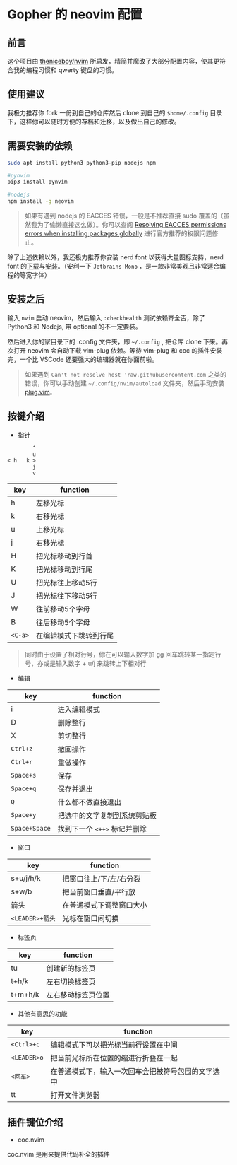 # Gopher 的 neovim 配置

## 前言

这个项目由 [theniceboy/nvim](https://github.com/theniceboy/nvim) 所启发，精简并魔改了大部分配置内容，使其更符合我的编程习惯和 qwerty 键盘的习惯。

## 使用建议

我极力推荐你 fork 一份到自己的仓库然后 clone 到自己的 `$home/.config` 目录下，这样你可以随时方便的存档和迁移，以及做出自己的修改。

## 需要安装的依赖

```bash
sudo apt install python3 python3-pip nodejs npm

#pynvim
pip3 install pynvim

#nodejs
npm install -g neovim
```

> 如果有遇到 nodejs 的 EACCES 错误，一般是不推荐直接 sudo 覆盖的（虽然我为了偷懒直接这么做）。你可以查阅 [Resolving EACCES permissions errors when installing packages globally](https://docs.npmjs.com/resolving-eacces-permissions-errors-when-installing-packages-globally) 进行官方推荐的权限问题修正。

除了上述依赖以外，我还极力推荐你安装 nerd font 以获得大量图标支持，nerd font 的[下载](https://www.nerdfonts.com/font-downloads)与[安装](https://github.com/ryanoasis/nerd-fonts/tree/master/patched-fonts/JetBrainsMono#another-ide-or-an-older-version-of-a-jetbrains-ide)。（安利一下 `Jetbrains Mono` ，是一款非常美观且非常适合编程的等宽字体）

## 安装之后

输入 `nvim` 启动 neovim，然后输入 `:checkhealth` 测试依赖齐全否，除了 Python3 和 Nodejs, 带 optional 的不一定要装。

然后进入你的家目录下的 .config 文件夹，即 `~/.config` , 把仓库 clone 下来。再次打开 neovim 会自动下载 vim-plug 依赖。等待 vim-plug 和 coc 的插件安装完，一个比 VSCode 还要强大的编辑器就在你面前啦。

> 如果遇到 `Can't not resolve host 'raw.githubusercontent.com` 之类的错误，你可以手动创建 `~/.config/nvim/autoload` 文件夹，然后手动安装 [plug.vim](https://github.com/junegunn/vim-plug#vim)。

## 按键介绍

- 指针

```text
		^
		u
< h   k >
		j
		v
```

| key | function |
| --- | -------- |
|  h  | 左移光标 |
|  k  | 右移光标 |
|  u  | 上移光标 |
|  j  | 右移光标 |
|  H  | 把光标移动到行首 |
|  K  | 把光标移动到行尾 |
|  U  | 把光标往上移动5行 |
|  J  | 把光标往下移动5行 |
|  W  | 往前移动5个字母 |
|  B  | 往后移动5个字母 |
| `<C-a>` | 在编辑模式下跳转到行尾 |

> 同时由于设置了相对行号，你在可以输入数字加 gg 回车跳转某一指定行号，亦或是输入数字 + u/j 来跳转上下相对行

- 编辑

| key | function |
| ---- | ---- |
| i | 进入编辑模式 |
| D | 删除整行 |
| X | 剪切整行 |
| `Ctrl+z` | 撤回操作 |
| `Ctrl+r` | 重做操作 |
| `Space+s` | 保存 |
| `Space+q` | 保存并退出 |
| `Q` | 什么都不做直接退出 |
| `Space+y` | 把选中的文字复制到系统剪贴板 |
| `Space+Space` | 找到下一个 `<++>` 标记并删除 |

- 窗口

| key | function |
| -------- | -------- |
| s+u/j/h/k | 把窗口往上/下/左/右分裂 |
| s+w/b | 把当前窗口垂直/平行放 |
| 箭头 | 在普通模式下调整窗口大小 |
| `<LEADER>+箭头` | 光标在窗口间切换 |

- 标签页

| key | function |
| -------- | -------- |
| tu | 创建新的标签页 |
| t+h/k | 左右切换标签页 |
| t+m+h/k | 左右移动标签页位置 |

- 其他有意思的功能

| key | function |
| -------- | -------- |
| `<Ctrl>+c` | 编辑模式下可以把光标当前行设置在中间 |
| `<LEADER>o` | 把当前光标所在位置的缩进行折叠在一起 |
| `<回车>` | 在普通模式下，输入一次回车会把被符号包围的文字选中 |
| tt | 打开文件浏览器 |

## 插件键位介绍

- coc.nvim

coc.nvim 是用来提供代码补全的插件
